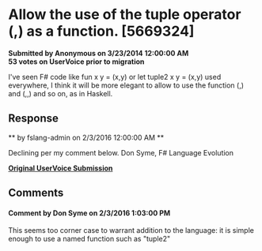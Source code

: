 # Allow the use of the tuple operator (,) as a function. [5669324] #

**Submitted by Anonymous on 3/23/2014 12:00:00 AM**  
**53 votes on UserVoice prior to migration**  

I've seen F# code like
fun x y = (x,y)
or
let tuple2 x y = (x,y)
used everywhere, I think it will be more elegant to allow to use the function (,) and (,,) and so on, as in Haskell.



## Response ##
** by fslang-admin on 2/3/2016 12:00:00 AM **

Declining per my comment below.
Don Syme, F# Language Evolution


**[Original UserVoice Submission](https://fslang.uservoice.com/forums/245727-f-language/suggestions/5669324)**


## Comments ##


#### Comment by Don Syme on 2/3/2016 1:03:00 PM ####
This seems too corner case to warrant addition to the language: it is simple enough to use a named function such as "tuple2"

